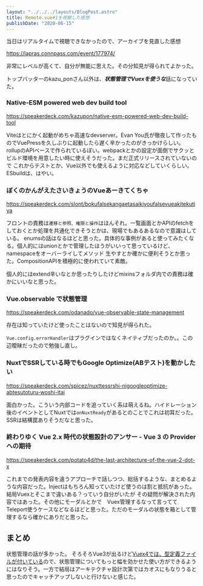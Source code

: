 ```yaml
---
layout: "../../../layouts/BlogPost.astro"
title: Remote.vue#1を視聴した感想
publishDate: "2020-06-15"
---
```


当日はリアルタイムで視聴できなかったので、アーカイブを見直した感想

https://lapras.connpass.com/event/177974/


非常にレベルが高くて、自分が無能に思えた。その分知見が得られてよかった。

トップバッターのkazu_ponさん以外は、***状態管理でVuexを使うな***話になっていた。

### Native-ESM powered web dev build tool

https://speakerdeck.com/kazupon/native-esm-powered-web-dev-build-tool

Viteはとにかく起動がめちゃ高速なdevserver。Evan You氏が徹夜して作ったものでVuePressを久しぶりに起動したら遅く辛かったのがきっかけらしい。
rollupのAPIベースで作られているぽい。webpackとかの設定が面倒でサクッとビルド環境を用意したい時に使えそうだった。まだ正式リリースされていないので
これからテストとか、Vue以外でも使えるように対応などしていくらしい。ESbuildは、はやい。

### ぼくのかんがえたさいきょうのVueあーきてくちゃ

https://speakerdeck.com/slont/bokufalsekangaetasaikiyoufalsevueakitekutiya

フロントの責務は```遷移と参照、権限と操作```はほんそれ。一覧画面とかAPIのfetchをしておくとか処理を共通化できそうとかは、現場でもあるあるなので意識はしている。
enumsの話はなるほどと思った。具体的な事例があると使ってみたくなる。個人的にはunionとかで管理したほうがいいって思っているけど、namespaceをオーバーライしてメソッド
生やすとか確かに便利そうとか思った。CompositionAPIを積極的に使われていて素敵。

個人的にはextend辛いなとか思ったりしたけどmixinsフォルダ内での責務は確かにいいなと思った。


### Vue.observable で状態管理

https://speakerdeck.com/odanado/vue-observable-state-management

存在は知っていたけど使ったことはないので知見が得られた。

```Vue.config.errorHandler```はプラグインではなくネイティブだったのか。。この辺曖昧だったので勉強し直し。

### NuxtでSSRしている時でもGoogle Optimize(ABテスト)を動かしたい

https://speakerdeck.com/spicez/nuxttessrshi-nigoogleoptimize-abtesutoturu-woshi-itai

面白かった。こういう内部コードを追っていく系は萌えるね。ハイドレーション後のイベントとしてNuxtでは```onNuxtReady```があるとのことでこれは初耳だった。SSRは結構罠ありそうだなと思った。

### 終わりゆく Vue 2.x 時代の状態設計のアンサー - Vue 3 の Provider への期待

https://speakerdeck.com/potato4d/the-last-architecture-of-the-vue-2-dot-x

これまでの発表内容を違うアプローチで話しつつ、総括するような、まとめるような内容だった。Injectはもちろん知っていたけど使うのは割と抵抗があった。結局Vuexとそこまで違いある？っていう自分がいたが
その疑問が解決された内容ではあった。その他にモーダルとかで　Vuex管理するなって言っててTeleport使うケースなどなるほどと思った。ただのモーダルの状態を箱として管理するなら確かにありだと思った。

## まとめ
状態管理の話が多かった。
そろそろVue3が出るけど[Vuex4では、型定義ファイルが付いている](https://github.com/vuejs/vuex/issues/994)ので、状態管理についてもっと幅を効かせた使い方ができるようにはなりそう。一方で結局はアーキテクチャ設計次第ではカオスにもなりうると思ったのでキャッチアップしないと行けないと感じた。







